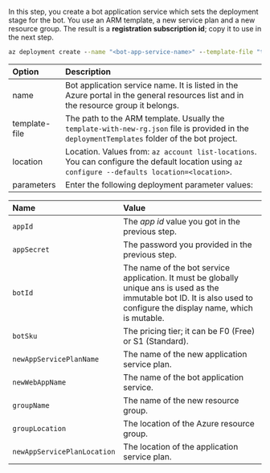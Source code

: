 In this step, you create a bot application service which sets the deployment stage for the bot. You use an ARM template, a new service plan and a new resource group. The result is a **registration subscription id**; copy it to use in the next step.

```cmd
az deployment create --name "<bot-app-service-name>" --template-file "template-with-new-rg.json" --location "region-location-name" --parameters appId="<app-id-from-previous-step>" appSecret="<password-from-previous-step>" botId="<bot-app-service-name>" botSku=F0 newAppServicePlanName="<new-service-plan-name>" newWebAppName="<bot-app-service-name>" groupName="<new-group-name>" groupLocation="region-location-name" newAppServicePlanLocation="region-location-name"
```

| Option   | Description |
|:---------|:------------|
| name | Bot application service name. It is listed in the Azure portal in the general resources list and in the resource group it belongs. |
| template-file | The path to the ARM template. Usually the `template-with-new-rg.json` file is provided in the `deploymentTemplates` folder of the bot project. |
| location |Location. Values from: `az account list-locations`. You can configure the default location using `az configure --defaults location=<location>`. |
| parameters | Enter the following deployment parameter values:

| Name   | Value |
|:---------|:------------|
|`appId`|The *app id* value you got in the previous step.|
|`appSecret`|The password you provided in the previous step.|
|`botId` | The name of the bot service application. It must be globally unique ans is used as the immutable bot ID. It is also used to configure the display name, which is mutable. |
|`botSku` |The pricing tier; it can be F0 (Free) or S1 (Standard).|
|`newAppServicePlanName` |The name of the new application service plan.|
|`newWebAppName` |The name of the bot application service.|
|`groupName` |The name of the new resource group.|
|`groupLocation` |The location of the Azure resource group.|
|`newAppServicePlanLocation` |The location of the application service plan. |
